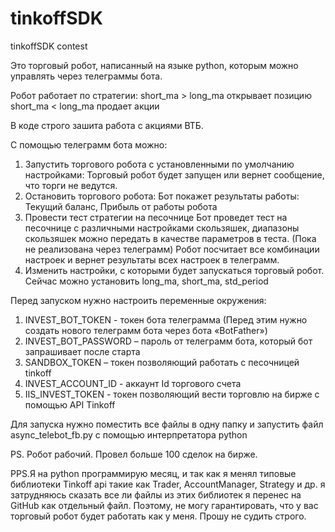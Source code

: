 # tinkoffSDK
tinkoffSDK contest


Это торговый робот, написанный на языке python, которым можно управлять через телеграммы бота.

Робот работает по стратегии:
 short_ma > long_ma открывает позицию
 short_ma < long_ma продает акции

В коде строго зашита работа с акциями ВТБ.

С помощью телеграмм бота можно:
1.	Запустить торгового робота с установленными по умолчанию настройками:
  Торговый робот будет запущен или вернет сообщение, что торги не ведутся.
2.	Остановить торгового робота:
  Бот покажет результаты работы: Текущий баланс, Прибыль от работы робота
3.	Провести тест стратегии на песочнице
  Бот проведет тест на песочнице с различными настройками скользяшек, диапазоны скользяшек можно передать в качестве параметров в теста. (Пока не реализована через телеграмм)
  Робот посчитает все комбинации настроек и вернет результаты всех настроек в телеграмм.
4.	Изменить настройки, с которыми будет запускаться торговый робот.
  Сейчас можно установить long_ma, short_ma, std_period

Перед запуском нужно настроить переменные окружения:
1.	INVEST_BOT_TOKEN - токен бота телеграмма (Перед этим нужно создать нового телеграмм бота через бота «BotFather»)
2.	INVEST_BOT_PASSWORD – пароль от телеграмм бота, который бот запрашивает после старта
3.	SANDBOX_TOKEN – токен позволяющий работать с песочницей tinkoff
4.	INVEST_ACCOUNT_ID - аккаунт Id торгового счета
5.	IIS_INVEST_TOKEN - токен позволяющий вести торговлю на бирже с помощью API Tinkoff

Для запуска нужно поместить все файлы в одну папку и запустить файл async_telebot_fb.py с помощью интерпретатора python

PS. Робот рабочий. Провел больше 100 сделок на бирже.  


PPS.Я на python программирую месяц, и так как я менял типовые библиотеки Tinkoff  api такие как Trader, AccountManager, Strategy и др. я затрудняюсь сказать все ли файлы из этих библиотек я перенес на GitHub как отдельный файл. Поэтому, не могу гарантировать, что у вас торговый робот будет работать как у меня. Прошу не судить строго. 






